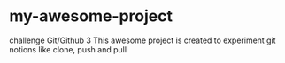 # my-awesome-project
challenge Git/Github 3
This awesome project is created to experiment git notions like clone, push and pull
